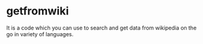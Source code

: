 # getfromwiki
It is a code which you can use to search and get data from wikipedia on the go in variety of languages.
